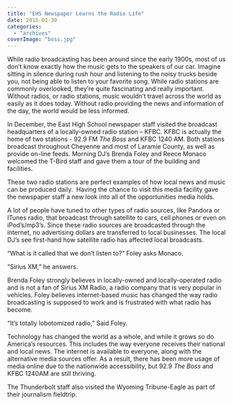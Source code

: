 ```yaml
---
title: "EHS Newspaper Learns the Radio Life"
date: 2015-01-30
categories: 
  - "archives"
coverImage: "boss.jpg"
---
```


While radio broadcasting has been around since the early 1900s, most of us don’t know exactly how the music gets to the speakers of our car. Imagine sitting in silence during rush hour and listening to the noisy trucks beside you, not being able to listen to your favorite song. While radio stations are commonly overlooked, they’re quite fascinating and really important. Without radios, or radio stations, music wouldn’t travel across the world as easily as it does today. Without radio providing the news and information of the day, the world would be less informed.

In December, the East High School newspaper staff visited the broadcast headquarters of a locally-owned radio station – KFBC. KFBC is actually the home of two stations - 92.9 FM _The Boss_ and KFBC 1240 AM. Both stations broadcast throughout Cheyenne and most of Laramie County, as well as provide on-line feeds. Morning DJ’s Brenda Foley and Reece Monaco welcomed the T-Bird staff and gave them a tour of the building and facilities.

These two radio stations are perfect examples of how local news and music can be produced daily.  Having the chance to visit this media facility gave the newspaper staff a new look into all of the opportunities media holds.

A lot of people have tuned to other types of radio sources, like Pandora or ITunes radio, that broadcast through satellite to cars, cell phones or even on iPod’s/mp3’s. Since these radio sources are broadcasted through the internet, no advertising dollars are transferred to local businesses. The local DJ’s see first-hand how satellite radio has affected local broadcasts.

“What is it called that we don’t listen to?” Foley asks Monaco.

“Sirius XM,” he answers.

Brenda Foley strongly believes in locally-owned and locally-operated radio and is not a fan of Sirius XM Radio, a radio company that is very popular in vehicles. Foley believes internet-based music has changed the way radio broadcasting is supposed to work and is frustrated with what radio has become.

“It’s totally lobotomized radio,” Said Foley.

Technology has changed the world as a whole, and while it grows so do America’s resources. This includes the way everyone receives their national and local news. The internet is available to everyone, along with the alternative media sources offer. As a result, there has been more usage of media online due to the nationwide accessibility, but 92.9 _The Boss_ and KFBC 1240AM are still thriving.

The Thunderbolt staff also visited the Wyoming Tribune-Eagle as part of their journalism fieldtrip.
